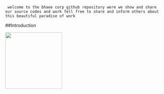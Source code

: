 `` welcome to the bhaee corp github repository were we show and share our source codes and work fell free to share and inform others about this beautiful paradise of work``
</br>

##Introduction

<img height="180em" src="https://github-readme-stats.vercel.app/api?username=mxbhaee&show_icons=true&hide_border=true&&count_private=true&include_all_commits=true" />

